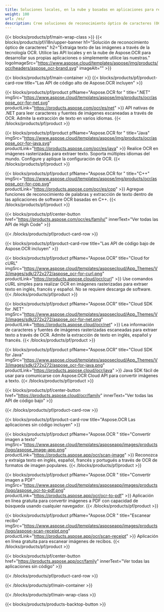 ```yaml
---
title: Soluciones locales, en la nube y basadas en aplicaciones para realizar OCR en imágenes 
weight: 100
url: /es/
description: Cree soluciones de reconocimiento óptico de caracteres (OCR) a través de API High Code o SDK basados en la nube. O utilice nuestras sencillas aplicaciones multiplataforma para la extracción de texto.
---
```


{{< blocks/products/pf/main-wrap-class >}}
{{< blocks/products/pf/i18n/upper-banner h1="Solución de reconocimiento óptico de caracteres" h2="Extraiga texto de las imágenes a través de la tecnología OCR. Utilice las API locales y en la nube de Aspose.OCR para desarrollar sus propias aplicaciones o simplemente utilice las nuestras." logoImageSrc="https://www.aspose.cloud/templates/aspose/img/products/ocr/headers/aspose_ocr-brand.svg" imageAlt="" >}}

{{< blocks/products/pf/main-container >}}
{{< blocks/products/pf/product-card-row title="Las API de código alto de Aspose.OCR incluyen" >}}

{{< blocks/products/pf/product pfName="Aspose.OCR for " title=".NET" imgSrc="https://www.aspose.cloud/templates/aspose/img/products/ocr/aspose_ocr-for-net.svg" productLink="https://products.aspose.com/ocr/es/net" >}}
API nativas de .NET para leer caracteres y fuentes de imágenes escaneadas a través de OCR. Admite la extracción de texto en varios idiomas.
{{< /blocks/products/pf/product >}}

{{< blocks/products/pf/product pfName="Aspose.OCR for " title="Java" imgSrc="https://www.aspose.cloud/templates/aspose/img/products/ocr/aspose_ocr-for-java.svg" productLink="https://products.aspose.com/ocr/es/java" >}}
Realice OCR en imágenes rasterizadas para extraer texto. Soporta múltiples idiomas del mundo. Configure y aplique la configuración de OCR.
{{< /blocks/products/pf/product >}}

{{< blocks/products/pf/product pfName="Aspose.OCR for " title="C++" imgSrc="https://www.aspose.cloud/templates/aspose/img/products/ocr/aspose_ocr-for-cpp.svg" productLink="https://products.aspose.com/ocr/es/cpp" >}}
Agregue funciones de reconocimiento de palabras y extracción de texto dentro de las aplicaciones de software OCR basadas en C++.
{{< /blocks/products/pf/product >}}

{{< blocks/products/pf/center-button href="https://products.aspose.com/ocr/es/family/" innerText="Ver todas las API de High Code" >}}

{{< /blocks/products/pf/product-card-row >}}

{{< blocks/products/pf/product-card-row title="Las API de código bajo de Aspose.OCR incluyen" >}}

{{< blocks/products/pf/product pfName="Aspose.OCR" title="Cloud for cURL" imgSrc="https://www.aspose.cloud/templates/asposecloud/App_Themes/V3/images/sdk/272x272/aspose_ocr-for-curl.png" productLink="https://products.aspose.cloud/ocr/curl" >}}
Use comandos cURL simples para realizar OCR en imágenes rasterizadas para extraer texto en inglés, francés y español. No se requiere descarga de software.
{{< /blocks/products/pf/product >}}

{{< blocks/products/pf/product pfName="Aspose.OCR" title="Cloud SDK for .NET" imgSrc="https://www.aspose.cloud/templates/asposecloud/App_Themes/V3/images/sdk/272x272/aspose_ocr-for-net.png" productLink="https://products.aspose.cloud/ocr/net" >}}
Lea información de caracteres y fuentes de imágenes rasterizadas escaneadas para extraer texto a través de OCR. Admite la extracción de texto en inglés, español y francés.
{{< /blocks/products/pf/product >}}

{{< blocks/products/pf/product pfName="Aspose.OCR" title="Cloud SDK for Java" imgSrc="https://www.aspose.cloud/templates/asposecloud/App_Themes/V3/images/sdk/272x272/aspose_ocr-for-java.png" productLink="https://products.aspose.cloud/ocr/java" >}}
Java SDK fácil de usar para comunicarse con Aspose.OCR Cloud API para convertir imágenes a texto.
{{< /blocks/products/pf/product >}}

{{< blocks/products/pf/center-button href="https://products.aspose.cloud/ocr/family" innerText="Ver todas las API de código bajo" >}}

{{< /blocks/products/pf/product-card-row >}}

{{< blocks/products/pf/product-card-row title="Aspose.OCR Las aplicaciones sin código incluyen" >}}

{{< blocks/products/pf/product pfName="Aspose.OCR " title="Convertir imagen a texto" imgSrc="https://www.aspose.cloud/templates/asposeapp/images/products/logo/aspose_image-app.png" productLink="https://products.aspose.app/ocr/scan-image" >}}
Reconozca y extraiga texto en inglés, español, francés y portugués a través de OCR de formatos de imagen populares.
{{< /blocks/products/pf/product >}}

{{< blocks/products/pf/product pfName="Aspose.OCR " title="Convertir imagen a PDF" imgSrc="https://www.aspose.cloud/templates/asposeapp/images/products/logo/aspose_ocr-to-pdf.png" productLink="https://products.aspose.app/ocr/ocr-to-pdf" >}}
Aplicación en línea gratuita para convertir imágenes a PDF con capacidad de búsqueda usando cualquier navegador.
{{< /blocks/products/pf/product >}}

{{< blocks/products/pf/product pfName="Aspose.OCR " title="Escanear recibo" imgSrc="https://www.aspose.cloud/templates/asposeapp/images/products/logo/aspose-scan-receipt.png" productLink="https://products.aspose.app/ocr/scan-receipt" >}}
Aplicación en línea gratuita para escanear imágenes de recibos.
{{< /blocks/products/pf/product >}}

{{< blocks/products/pf/center-button href="https://products.aspose.app/ocr/family" innerText="Ver todas las aplicaciones sin código" >}}

{{< /blocks/products/pf/product-card-row >}}

{{< /blocks/products/pf/main-container >}}


{{< /blocks/products/pf/main-wrap-class >}}

{{< blocks/products/products-backtop-button >}}